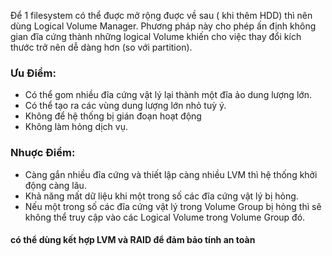   Để 1 filesystem có thể đuợc mở rộng đuợc về sau ( khi thêm HDD) thì nên dùng Logical Volume Manager. Phương pháp này cho phép ấn định không gian đĩa cứng thành những logical Volume khiến cho việc thay đổi kích thước trở nên dễ dàng hơn (so với partition).
### Ưu Điểm:
- Có thể gom nhiều đĩa cứng vật lý lại thành một đĩa ảo dung lượng lớn.
- Có thể tạo ra các vùng dung lượng lớn nhỏ tuỳ ý.
- Không để hệ thống bị gián đoạn hoạt động
- Không làm hỏng dịch vụ.
### Nhuợc Điểm:
- Càng gắn nhiều đĩa cứng và thiết lập càng nhiều LVM thì hệ thống khởi động càng lâu.
- Khả năng mất dữ liệu khi một trong số các đĩa cứng vật lý bị hỏng.
- Nếu một trong số các đĩa cứng vật lý trong Volume Group bị hỏng thì sẽ không thể truy cập vào các Logical Volume trong Volume Group đó.

#### có thể dùng kết hợp LVM và RAID để đảm bảo tính an toàn

